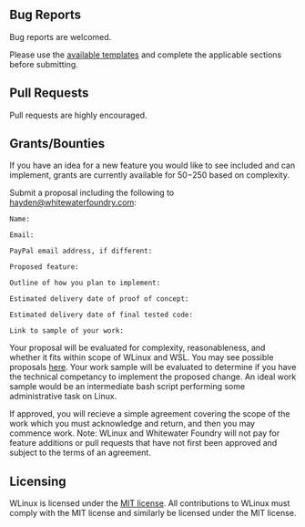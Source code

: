 ## Bug Reports

Bug reports are welcomed.

Please use the [available templates](https://github.com/WhitewaterFoundry/WLinux/issues/new/choose) and complete the applicable sections before submitting.

## Pull Requests

Pull requests are highly encouraged.

## Grants/Bounties

If you have an idea for a new feature you would like to see included and can implement, grants are currently available for $50-$250 based on complexity.

Submit a proposal including the following to hayden@whitewaterfoundry.com:

```
Name:

Email:

PayPal email address, if different:

Proposed feature:

Outline of how you plan to implement:

Estimated delivery date of proof of concept:

Estimated delivery date of final tested code:

Link to sample of your work:
```

Your proposal will be evaluated for complexity, reasonableness, and whether it fits within scope of WLinux and WSL. You may see possible proposals [here](https://github.com/WhitewaterFoundry/WLinux/labels/Possible%20Bounty). Your work sample will be evaluated to determine if you have the technical competancy to implement the proposed change. An ideal work sample would be an intermediate bash script performing some administrative task on Linux.

If approved, you will recieve a simple agreement covering the scope of the work which you must acknowledge and return, and then you may commence work. Note: WLinux and Whitewater Foundry will not pay for feature additions or pull requests that have not first been approved and subject to the terms of an agreement.

## Licensing

WLinux is licensed under the [MIT license](https://github.com/WhitewaterFoundry/WLinux/blob/master/LICENSE.md). All contributions to WLinux must comply with the MIT license and similarly be licensed under the MIT license.
